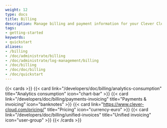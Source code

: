 ```yaml
---
weight: 12
type: docs
title: Billing
description: Manage billing and payment information for your Clever Cloud account including invoices, consumption tracking, and pricing details
tags:
- getting-started
keywords:
- quickstart
aliases:
- /billing
- /doc/administrate/billing
- /doc/administrate/log-management/billing
- /doc/billing
- /doc/doc/billing
- /doc/quickstart
---
```


{{< cards >}}
  {{< card link="/developers/doc/billing/analytics-consumption" title="Analytics consumption" icon="chart-bar" >}}
  {{< card link="/developers/doc/billing/payments-invoicing" title="Payments & invoicing" icon="banknotes" >}}
  {{< card link="https://www.clever-cloud.com/pricing/" title="Pricing" icon="currency-euro" >}}
  {{< card link="/developers/doc/billing/unified-invoices" title="Unified invoicing" icon="user-group" >}}
{{< /cards >}}

